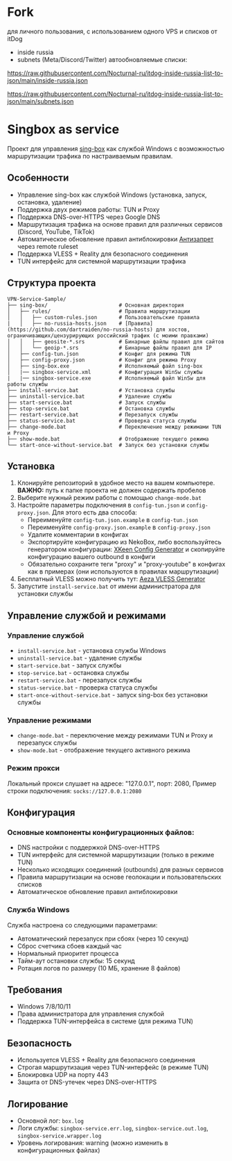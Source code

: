 # Fork
для личного пользования, с использованием одного VPS и списков от itDog
- inside russia
- subnets (Meta/Discord/Twitter)
автообновляемые списки:

https://raw.githubusercontent.com/Nocturnal-ru/itdog-inside-russia-list-to-json/main/inside-russia.json

https://raw.githubusercontent.com/Nocturnal-ru/itdog-inside-russia-list-to-json/main/subnets.json

# Singbox as service

Проект для управления [sing-box](https://github.com/SagerNet/sing-box) как службой Windows с возможностью маршрутизации трафика по настраиваемым правилам.

## Особенности

- Управление sing-box как службой Windows (установка, запуск, остановка, удаление)
- Поддержка двух режимов работы: TUN и Proxy
- Поддержка DNS-over-HTTPS через Google DNS
- Маршрутизация трафика на основе правил для различных сервисов (Discord, YouTube, TikTok)
- Автоматическое обновление правил антиблокировки [Антизапрет](https://github.com/savely-krasovsky/antizapret-sing-box) через remote ruleset
- Поддержка VLESS + Reality для безопасного соединения
- TUN интерфейс для системной маршрутизации трафика

## Структура проекта

```
VPN-Service-Sample/
├── sing-box/                       # Основная директория
│   ├── rules/                      # Правила маршрутизации
│   │   ├── custom-rules.json       # Пользовательские правила
|   │   ├── no-russia-hosts.json    # [Правила](https://github.com/dartraiden/no-russia-hosts) для хостов, ограничивающих/цензурирующих российский трафик (c моими правками)
│   │   ├── geosite-*.srs           # Бинарные файлы правил для сайтов
│   │   └── geoip-*.srs             # Бинарные файлы правил для IP
│   ├── config-tun.json             # Конфиг для режима TUN
│   ├── config-proxy.json           # Конфиг для режима Proxy
│   ├── sing-box.exe                # Исполняемый файл sing-box
│   |── singbox-service.xml         # Конфигурация WinSw службы
|   |── singbox-service.exe         # Исполняемый файл WinSw для работы службы
├── install-service.bat             # Установка службы
├── uninstall-service.bat           # Удаление службы
├── start-service.bat               # Запуск службы
├── stop-service.bat                # Остановка службы
├── restart-service.bat             # Перезапуск службы
├── status-service.bat              # Проверка статуса службы
├── change-mode.bat                 # Переключение между режимами TUN и Proxy
├── show-mode.bat                   # Отображение текущего режима
└── start-once-without-service.bat  # Запуск без установки службы
```

## Установка

1. Клонируйте репозиторий в удобное место на вашем компьютере. **ВАЖНО:** путь к папке проекта не должен содержать пробелов
2. Выберите нужный режим работы с помощью `change-mode.bat`
3. Настройте параметры подключения в `config-tun.json` и `config-proxy.json`. Для этого есть два способа:
   - Переименуйте `config-tun.json.example` в `config-tun.json`
   - Переименуйте `config-proxy.json.example` в `config-proxy.json`
   - Удалите комментарии в конфигах
   - Экспортируйте конфигурацию из NekoBox, либо воспользуйтесь генератором конфигурации: [XKeen Config Generator](https://corvus-malus.github.io/XKeen-Config-Generator/) и скопируйте конфигурацию вашего outbound в конфиги
   - Обязательно сохраните теги "proxy" и "proxy-youtube" в конфигах как в примерах (они используются в правилах маршрутизации)
4. Бесплатный VLESS можно получить тут: [Aeza VLESS Generator](https://github.com/vernette/aeza-vless-generator)
5. Запустите `install-service.bat` от имени администратора для установки службы

## Управление службой и режимами

### Управление службой

- `install-service.bat` - установка службы Windows
- `uninstall-service.bat` - удаление службы
- `start-service.bat` - запуск службы
- `stop-service.bat` - остановка службы
- `restart-service.bat` - перезапуск службы
- `status-service.bat` - проверка статуса службы
- `start-once-without-service.bat` - запуск sing-box без установки службы

### Управление режимами

- `change-mode.bat` - переключение между режимами TUN и Proxy и перезапуск службы
- `show-mode.bat` - отображение текущего активного режима

### Режим прокси

Локальный прокси слушает на адресе: "127.0.0.1", порт: 2080,
Пример строки подключения: `socks://127.0.0.1:2080`

## Конфигурация

### Основные компоненты конфигурационных файлов:

- DNS настройки с поддержкой DNS-over-HTTPS
- TUN интерфейс для системной маршрутизации (только в режиме TUN)
- Несколько исходящих соединений (outbounds) для разных сервисов
- Правила маршрутизации на основе геолокации и пользовательских списков
- Автоматическое обновление правил антиблокировки

### Служба Windows

Служба настроена со следующими параметрами:

- Автоматический перезапуск при сбоях (через 10 секунд)
- Сброс счетчика сбоев каждый час
- Нормальный приоритет процесса
- Тайм-аут остановки службы: 15 секунд
- Ротация логов по размеру (10 МБ, хранение 8 файлов)

## Требования

- Windows 7/8/10/11
- Права администратора для управления службой
- Поддержка TUN-интерфейса в системе (для режима TUN)

## Безопасность

- Используется VLESS + Reality для безопасного соединения
- Строгая маршрутизация через TUN-интерфейс (в режиме TUN)
- Блокировка UDP на порту 443
- Защита от DNS-утечек через DNS-over-HTTPS

## Логирование

- Основной лог: `box.log`
- Логи службы: `singbox-service.err.log`, `singbox-service.out.log`, `singbox-service.wrapper.log`
- Уровень логирования: warning (можно изменить в конфигурационных файлах)
